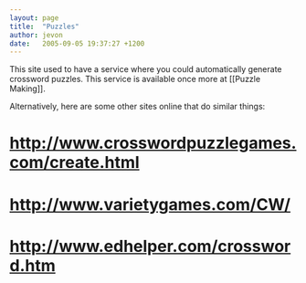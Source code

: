 ```yaml
---
layout: page
title:  "Puzzles"
author: jevon
date:   2005-09-05 19:37:27 +1200
---
```


This site used to have a service where you could automatically generate crossword puzzles. This service is available once more at [[Puzzle Making]].

Alternatively, here are some other sites online that do similar things:
# http://www.crosswordpuzzlegames.com/create.html
# http://www.varietygames.com/CW/
# http://www.edhelper.com/crossword.htm
